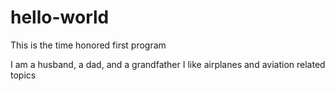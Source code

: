 # hello-world
This is the time honored first program

I am a husband, a dad, and a grandfather
I like airplanes and aviation related topics
